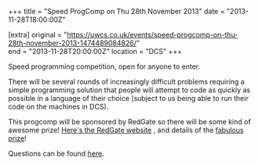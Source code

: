+++
title = "Speed ProgComp on Thu 28th November 2013"
date = "2013-11-28T18:00:00Z"

[extra]
original = "https://uwcs.co.uk/events/speed-progcomp-on-thu-28th-november-2013-1474489084826/"    
end = "2013-11-28T20:00:00Z"
location = "DCS"
+++

Speed programming competition, open for anyone to enter.

There will be several rounds of increasingly difficult problems requiring a simple programming solution that people will attempt to code as quickly as possible in a language of their choice (subject to us being able to run their code on the machines in DCS).

This progcomp will be sponsored by RedGate so there will be some kind of awesome prize\! [Here's the RedGate website](http://www.red-gate.com) , and details of the [fabulous prize](http://www.amazon.co.uk/Leap-Motion-Controller-Interacts-Airspace/dp/B00C66Z9ZC)\!

Questions can be found [here](http://ruth.uwcs.co.uk/progcomp/271113/questions.pdf).

